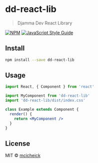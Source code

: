 # dd-react-lib

> Djamma Dev React Library

[![NPM](https://img.shields.io/npm/v/dd-react-lib.svg)](https://www.npmjs.com/package/dd-react-lib) [![JavaScript Style Guide](https://img.shields.io/badge/code_style-standard-brightgreen.svg)](https://standardjs.com)

## Install

```bash
npm install --save dd-react-lib
```

## Usage

```jsx
import React, { Component } from 'react'

import MyComponent from 'dd-react-lib'
import 'dd-react-lib/dist/index.css'

class Example extends Component {
  render() {
    return <MyComponent />
  }
}
```

## License

MIT © [mcicheick](https://github.com/mcicheick)

